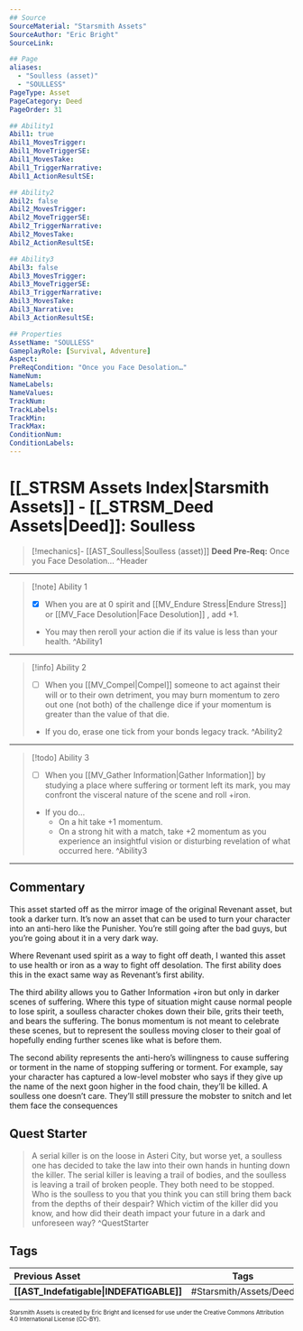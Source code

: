 ```yaml
---
## Source
SourceMaterial: "Starsmith Assets"
SourceAuthor: "Eric Bright"
SourceLink: 

## Page
aliases: 
  - "Soulless (asset)"
  - "SOULLESS"
PageType: Asset
PageCategory: Deed
PageOrder: 31

## Ability1
Abil1: true 
Abil1_MovesTrigger: 
Abil1_MoveTriggerSE: 
Abil1_MovesTake: 
Abil1_TriggerNarrative: 
Abil1_ActionResultSE: 

## Ability2
Abil2: false 
Abil2_MovesTrigger: 
Abil2_MoveTriggerSE: 
Abil2_TriggerNarrative: 
Abil2_MovesTake: 
Abil2_ActionResultSE: 

## Ability3
Abil3: false 
Abil3_MovesTrigger: 
Abil3_MoveTriggerSE: 
Abil3_TriggerNarrative: 
Abil3_MovesTake: 
Abil3_Narrative: 
Abil3_ActionResultSE: 

## Properties
AssetName: "SOULLESS"
GameplayRole: [Survival, Adventure]
Aspect: 
PreReqCondition: "Once you Face Desolation…"
NameNum: 
NameLabels: 
NameValues: 
TrackNum: 
TrackLabels: 
TrackMin: 
TrackMax: 
ConditionNum: 
ConditionLabels:
---
```

# [[_STRSM Assets Index|Starsmith Assets]] - [[_STRSM_Deed Assets|Deed]]: Soulless

> [!mechanics]- [[AST_Soulless|Soulless (asset)]]
> **Deed Pre-Req:** Once you Face Desolation… ^Header
___

> [!note] Ability 1
> - [x] When you are at 0 spirit and [[MV_Endure Stress|Endure Stress]] or [[MV_Face Desolution|Face Desolution]] , add +1.
> - You may then reroll your action die if its value is less than your health. ^Ability1
___
> [!info] Ability 2
> - [ ] When you [[MV_Compel|Compel]] someone to act against their will or to their own detriment, you may burn momentum to zero out one (not both) of the challenge dice if your momentum is greater than the value of that die.
> - If you do, erase one tick from your bonds legacy track. ^Ability2
___
> [!todo] Ability 3
> - [ ] When you [[MV_Gather Information|Gather Information]] by studying a place where suffering or torment left its mark, you may confront the visceral nature of the scene and roll +iron.
> - If you do...
> 	- On a hit take +1 momentum.
> 	- On a strong hit with a match, take +2 momentum as you experience an insightful vision or disturbing revelation of what occurred here. ^Ability3
___

## Commentary
This asset started off as the mirror image of the original Revenant asset, but took a darker turn. It’s now an asset that can be used to turn your character into an anti-hero like the Punisher. You’re still going after the bad guys, but you’re going about it in a very dark way.

Where Revenant used spirit as a way to fight off death, I wanted this asset to use health or iron as a way to fight off desolation. The first ability does this in the exact same way as Revenant’s first ability.

The third ability allows you to Gather Information +iron but only in darker scenes of suffering. Where this type of situation might cause normal people to lose spirit, a soulless character chokes down their bile, grits their teeth, and bears the suffering. The bonus momentum is not meant to celebrate these scenes, but to represent the soulless moving closer to their goal of hopefully ending further scenes like what is before them.

The second ability represents the anti-hero’s willingness to cause suffering or torment in the name of stopping suffering or torment. For example, say your character has captured a low-level mobster who says if they give up the name of the next goon higher in the food chain, they’ll be killed. A soulless one doesn’t care. They’ll still pressure the mobster to snitch and let them face the consequences

## Quest Starter
> A serial killer is on the loose in Asteri City, but worse yet, a soulless one has decided to take the law into their own hands in hunting down the killer. The serial killer is leaving a trail of bodies, and the soulless is leaving a trail of broken people. They both need to be stopped. Who is the soulless to you that you think you can still bring them back from the depths of their despair? Which victim of the killer did you know, and how did their death impact your future in a dark and unforeseen way? ^QuestStarter

## Tags

| Previous Asset| Tags | Next Asset |
| :--- | :---: | ---: |
| **[[AST_Indefatigable\|INDEFATIGABLE]]** | #Starsmith/Assets/Deed | **[[AST_Traveler\|TRAVELER]]** |

<font size=-2>Starsmith Assets is created by Eric Bright and licensed for use under the Creative Commons Attribution 4.0 International License (CC-BY).</font>
